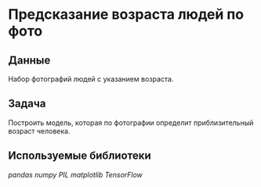 # Предсказание возраста людей по фото


## Данные

Набор фотографий людей с указанием возраста.

## Задача

Построить модель, которая по фотографии определит приблизительный возраст человека.

## Используемые библиотеки

*pandas* *numpy* *PIL* *matplotlib* *TensorFlow*
